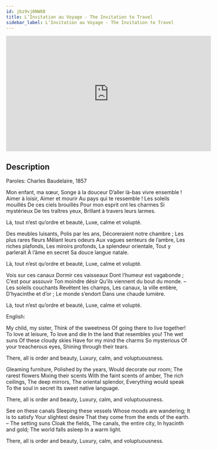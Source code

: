 ```yaml
---
id: jbz9vj0NW88
title: L’Invitation au Voyage - The Invitation to Travel
sidebar_label: L’Invitation au Voyage - The Invitation to Travel
---
```


<iframe
  width="560"
  height="315"
  src="https://www.youtube.com/embed/jbz9vj0NW88"
  title="YouTube video player"
  frameborder="0"
  allow="accelerometer; autoplay; clipboard-write; encrypted-media; gyroscope; picture-in-picture; web-share"
  referrerpolicy="strict-origin-when-cross-origin"
  allowfullscreen
></iframe>

## Description

Paroles: Charles Baudelaire, 1857

Mon enfant, ma sœur,
Songe à la douceur
D’aller là-bas vivre ensemble !
Aimer à loisir,
Aimer et mourir
Au pays qui te ressemble !
Les soleils mouillés
De ces ciels brouillés
Pour mon esprit ont les charmes
Si mystérieux
De tes traîtres yeux,
Brillant à travers leurs larmes.

Là, tout n’est qu’ordre et beauté,
Luxe, calme et volupté.

Des meubles luisants,
Polis par les ans,
Décoreraient notre chambre ;
Les plus rares fleurs
Mêlant leurs odeurs
Aux vagues senteurs de l’ambre,
Les riches plafonds,
Les miroirs profonds,
La splendeur orientale,
Tout y parlerait
À l’âme en secret
Sa douce langue natale.

Là, tout n’est qu’ordre et beauté,
Luxe, calme et volupté.

Vois sur ces canaux
Dormir ces vaisseaux
Dont l’humeur est vagabonde ;
C’est pour assouvir
Ton moindre désir
Qu’ils viennent du bout du monde.
– Les soleils couchants
Revêtent les champs,
Les canaux, la ville entière,
D’hyacinthe et d’or ;
Le monde s’endort
Dans une chaude lumière.

Là, tout n’est qu’ordre et beauté,
Luxe, calme et volupté.

English:

My child, my sister,
Think of the sweetness
Of going there to live together!
To love at leisure,
To love and die
In the land that resembles you!
The wet suns
Of these cloudy skies
Have for my mind the charms
So mysterious
Of your treacherous eyes,
Shining through their tears.

There, all is order and beauty,
Luxury, calm, and voluptuousness.

Gleaming furniture,
Polished by the years,
Would decorate our room;
The rarest flowers
Mixing their scents
With the faint scents of amber,
The rich ceilings,
The deep mirrors,
The oriental splendor,
Everything would speak
To the soul in secret
Its sweet native language.

There, all is order and beauty,
Luxury, calm, and voluptuousness.

See on these canals
Sleeping these vessels
Whose moods are wandering;
It is to satisfy
Your slightest desire
That they come from the ends of the earth.
– The setting suns
Cloak the fields,
The canals, the entire city,
In hyacinth and gold;
The world falls asleep
In a warm light.

There, all is order and beauty,
Luxury, calm, and voluptuousness.

